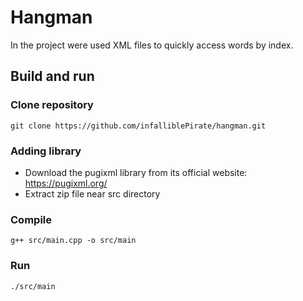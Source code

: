 # Hangman

In the project were used XML files to quickly access words by index.
## Build and run
### Clone repository
```shell
git clone https://github.com/infalliblePirate/hangman.git
```
### Adding library
- Download the pugixml library from its official website:
https://pugixml.org/ 
- Extract zip file near src directory

### Compile
```shell
g++ src/main.cpp -o src/main
```
### Run
```shell
./src/main
```
